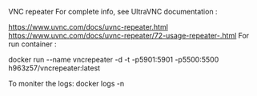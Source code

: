 VNC repeater
For complete info, see UltraVNC documentation :

https://www.uvnc.com/docs/uvnc-repeater.html
https://www.uvnc.com/docs/uvnc-repeater/72-usage-repeater-.html
For run container :

docker run --name vncrepeater -d -t -p5901:5901 -p5500:5500 h963z57/vncrepeater:latest

To moniter the logs:
docker logs <container name> -n
